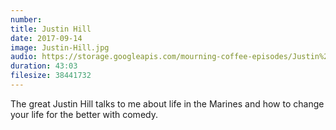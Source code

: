 ```yaml
---
number: 
title: Justin Hill
date: 2017-09-14
image: Justin-Hill.jpg
audio: https://storage.googleapis.com/mourning-coffee-episodes/Justin%20Hill%20Release.mp3
duration: 43:03
filesize: 38441732
---
```


The great Justin Hill talks to me about life in the Marines and how to change your life for the better with comedy.
